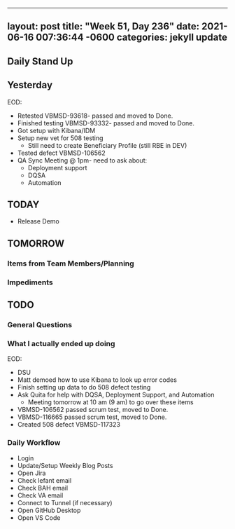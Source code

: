 
---
layout: post
title:  "Week 51, Day 236"
date:   2021-06-16 007:36:44 -0600
categories: jekyll update
---

## Daily Stand Up
## Yesterday
EOD:
* Retested VBMSD-93618- passed and moved to Done.
* Finished testing VBMSD-93332- passed and moved to Done.
* Got setup with Kibana/IDM
* Setup new vet for 508 testing
  * Still need to create Beneficiary Profile (still RBE in DEV)
* Tested defect VBMSD-106562
* QA Sync Meeting @ 1pm- need to ask about:
  * Deployment support
  * DQSA
  * Automation

## TODAY
* Release Demo
 
## TOMORROW

### Items from Team Members/Planning

### Impediments

## TODO

### General Questions  
  
### What I actually ended up doing
EOD:
* DSU
* Matt demoed how to use Kibana to look up error codes
* Finish setting up data to do 508 defect testing
* Ask Quita for help with DQSA, Deployment Support, and Automation
  * Meeting tomorrow at 10 am (9 am) to go over these items
* VBMSD-106562 passed scrum test, moved to Done.
* VBMSD-116665 passed scrum test, moved to Done.
* Created 508 defect VBMSD-117323

### Daily Workflow
* Login
* Update/Setup Weekly Blog Posts
* Open Jira
* Check lefant email
* Check BAH email
* Check VA email
* Connect to Tunnel (if necessary)
* Open GitHub Desktop
* Open VS Code